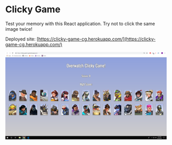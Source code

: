 # Clicky Game

Test your memory with this React application. Try not to click the same image twice!

Deployed site: [https://clicky-game-cg.herokuapp.com/](https://clicky-game-cg.herokuapp.com/)

![Clicky Game Demo](/public/clickygame.PNG)